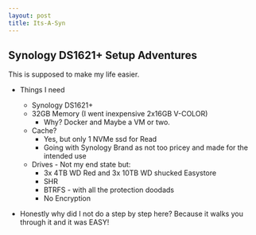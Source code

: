 ```yaml
---
layout: post
title: Its-A-Syn
---
```


## Synology DS1621+ Setup Adventures

This is supposed to make my life easier.

- Things I need
	- Synology DS1621+
	- 32GB Memory (I went inexpensive 2x16GB V-COLOR)
		- Why? Docker and Maybe a VM or two.
	- Cache?
		- Yes, but only 1 NVMe ssd for Read
		- Going with Synology Brand as not too pricey and made for the intended use
	- Drives - Not my end state but:
		- 3x 4TB WD Red and 3x 10TB WD shucked Easystore
		- SHR
		- BTRFS - with all the protection doodads
		- No Encryption

- Honestly why did I not do a step by step here? Because it walks you through it and it was EASY!